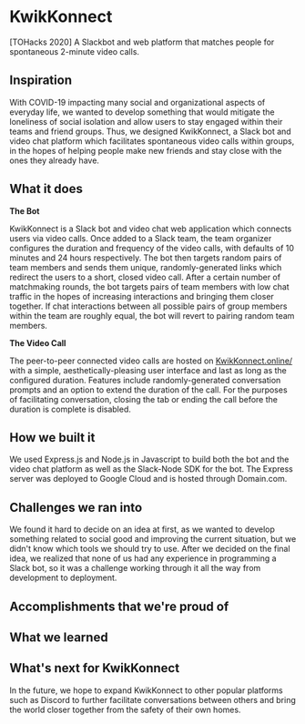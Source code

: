 # KwikKonnect
[TOHacks 2020] A Slackbot and web platform that matches people for spontaneous 2-minute video calls.

## Inspiration
With COVID-19 impacting many social and organizational aspects of everyday life, we wanted to develop something that would mitigate the loneliness of social isolation and allow users to stay engaged within their teams and friend groups. Thus, we designed KwikKonnect, a Slack bot and video chat platform which facilitates spontaneous video calls within groups, in the hopes of helping people make new friends and stay close with the ones they already have.

## What it does
**The Bot**

KwikKonnect is a Slack bot and video chat web application which connects users via video calls. Once added to a Slack team, the team organizer configures the duration and frequency of the video calls, with defaults of 10 minutes and 24 hours respectively. The bot then targets random pairs of team members and sends them unique, randomly-generated links which redirect the users to a short, closed video call. After a certain number of matchmaking rounds, the bot targets pairs of team members with low chat traffic in the hopes of increasing interactions and bringing them closer together. If chat interactions between all possible pairs of group members within the team are roughly equal, the bot will revert to pairing random team members.

**The Video Call**

The peer-to-peer connected video calls are hosted on [KwikKonnect.online/](kwikknonnect.online) with a simple, aesthetically-pleasing user interface and last as long as the configured duration. Features include randomly-generated conversation prompts and an option to extend the duration of the call. For the purposes of facilitating conversation, closing the tab or ending the call before the duration is complete is disabled.

## How we built it
We used Express.js and Node.js in Javascript to build both the bot and the video chat platform as well as the Slack-Node SDK for the bot. The Express server was deployed to Google Cloud and is hosted through Domain.com.

## Challenges we ran into
We found it hard to decide on an idea at first, as we wanted to develop something related to social good and improving the current situation, but we didn't know which tools we should try to use. After we decided on the final idea, we realized that none of us had any experience in programming a Slack bot, so it was a challenge working through it all the way from development to deployment.

## Accomplishments that we're proud of

## What we learned

## What's next for KwikKonnect
In the future, we hope to expand KwikKonnect to other popular platforms such as Discord to further facilitate conversations between others and bring the world closer together from the safety of their own homes.
